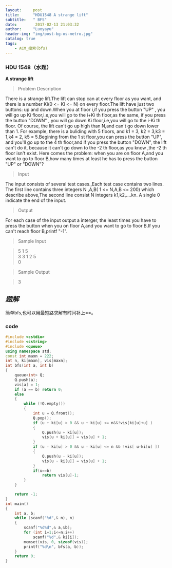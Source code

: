 ```yaml
---
layout:     post
title:      "HDU1548 A strange lift"
subtitle:   " BFS"
date:        2017-02-13 21:03:32
author:     "Luoyayu"
header-img: "img/post-bg-os-metro.jpg"
catalog: true
tags:
    - ACM_搜索(bfs)
---
```


###   HDU 1548（水题）
   <strong>A strange lift</strong>   

>   Problem Description      

There is a strange lift.The lift can stop can at every floor as you want, and there is a number Ki(0 <= Ki <= N) on every floor.The lift have just two buttons: up and down.When you at floor i,if you press the button "UP" , you will go up Ki floor,i.e,you will go to the i+Ki th floor,as the same, if you press the button "DOWN" , you will go down Ki floor,i.e,you will go to the i-Ki th floor. Of course, the lift can't go up high than N,and can't go down lower than 1. For example, there is a buliding with 5 floors, and k1 = 3, k2 = 3,k3 = 1,k4 = 2, k5 = 5.Begining from the 1 st floor,you can press the button "UP", and you'll go up to the 4 th floor,and if you press the button "DOWN", the lift can't do it, because it can't go down to the -2 th floor,as you know ,the -2 th floor isn't exist.
Here comes the problem: when you are on floor A,and you want to go to floor B,how many times at least he has to press the button "UP" or "DOWN"?

>  Input     

The input consists of several test cases.,Each test case contains two lines.
The first line contains three integers N ,A,B( 1 <= N,A,B <= 200) which describe above,The second line consist N integers k1,k2,....kn.
A single 0 indicate the end of the input.

>   Output     

 For each case of the input output a interger, the least times you have to press the button when you on floor A,and you want to go to floor B.If you can't reach floor B,printf "-1".

>  Sample Input 

>5 1 5  
3 3 1 2 5  
0  

>   Sample Output   

>3  


## *题解*
 简单bfs,也可以用最短路求解有时间补上==。

### code

```cpp 
#include <cstdio>
#include <cstring>
#include <queue>
using namespace std;
const int maxn = 222;
int n, ki[maxn], vis[maxn];
int bfs(int a, int b)
{
    queue<int> Q;
    Q.push(a);
    vis[a] = 1;
    if (a == b) return 0;
    else
    {
        while (!Q.empty())
        {
            int u = Q.front();
            Q.pop();
            if (u + ki[u] > 0 && u + ki[u] <= n&&!vis[ki[u]+u] )
            {
                Q.push(u + ki[u]);
                vis[u + ki[u]] = vis[u] + 1;
            }
            if (u - ki[u] > 0 && u - ki[u] <= n && !vis[ u-ki[u] ])
            {
                Q.push(u - ki[u]);
                vis[u - ki[u]] = vis[u] + 1;
            }
            if(u==b)
                return vis[u]-1;
        }
    }

    return -1;
}
int main()
{
    int a, b;
    while (scanf("%d",& n), n)
    {
        scanf("%d%d",& a,&b);
        for (int i=1;i<=n;i++)
            scanf("%d",& ki[i]);
        memset(vis, 0, sizeof(vis));
        printf("%d\n", bfs(a, b));
    }
    return 0;
}
```